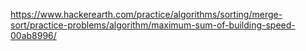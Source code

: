 https://www.hackerearth.com/practice/algorithms/sorting/merge-sort/practice-problems/algorithm/maximum-sum-of-building-speed-00ab8996/
